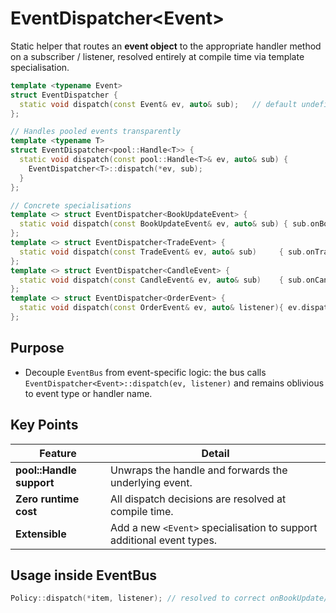 # EventDispatcher\<Event>

Static helper that routes an **event object** to the appropriate handler method
on a subscriber / listener, resolved entirely at compile time via template
specialisation.

````cpp
template <typename Event>
struct EventDispatcher {
  static void dispatch(const Event& ev, auto& sub);   // default undefined
};

// Handles pooled events transparently
template <typename T>
struct EventDispatcher<pool::Handle<T>> {
  static void dispatch(const pool::Handle<T>& ev, auto& sub) {
    EventDispatcher<T>::dispatch(*ev, sub);
  }
};

// Concrete specialisations
template <> struct EventDispatcher<BookUpdateEvent> {
  static void dispatch(const BookUpdateEvent& ev, auto& sub) { sub.onBookUpdate(ev); }
};
template <> struct EventDispatcher<TradeEvent> {
  static void dispatch(const TradeEvent& ev, auto& sub)     { sub.onTrade(ev); }
};
template <> struct EventDispatcher<CandleEvent> {
  static void dispatch(const CandleEvent& ev, auto& sub)    { sub.onCandle(ev); }
};
template <> struct EventDispatcher<OrderEvent> {
  static void dispatch(const OrderEvent& ev, auto& listener){ ev.dispatchTo(listener); }
};
````

## Purpose

* Decouple `EventBus` from event-specific logic: the bus calls
  `EventDispatcher<Event>::dispatch(ev, listener)` and remains oblivious to
  event type or handler name.

## Key Points

| Feature                  | Detail                                                                |
| ------------------------ | --------------------------------------------------------------------- |
| **pool::Handle support** | Unwraps the handle and forwards the underlying event.                 |
| **Zero runtime cost**    | All dispatch decisions are resolved at compile time.                  |
| **Extensible**           | Add a new `<Event>` specialisation to support additional event types. |

## Usage inside EventBus

```cpp
Policy::dispatch(*item, listener); // resolved to correct onBookUpdate/onTrade/…
```
